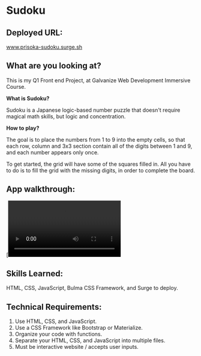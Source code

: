# Sudoku

## Deployed URL: 
www.prisoka-sudoku.surge.sh

## What are you looking at? 
This is my Q1 Front end Project, at Galvanize Web Development Immersive Course.

**What is Sudoku?**

Sudoku is a Japanese logic-based number puzzle that doesn't require magical math skills, but logic and concentration.

**How to play?**

The goal is to place the numbers from 1 to 9 into the empty cells, so that each row, column and 3x3 section contain all of the digits between 1 and 9, and each number appears only once.

To get started, the grid will have some of the squares filled in. All you have to do is to fill the grid with the missing digits, in order to complete the board.

## App walkthrough:
[![Watch the video](https://github.com/prisoka/Sudoku/blob/master/sudoku.mov)

## Skills Learned: 
HTML, CSS, JavaScript, Bulma CSS Framework, and Surge to deploy.

## Technical Requirements:
1. Use HTML, CSS, and JavaScript.
2. Use a CSS Framework like Bootstrap or Materialize.
3. Organize your code with functions.
4. Separate your HTML, CSS, and JavaScript into multiple files.
5. Must be interactive website / accepts user inputs.
